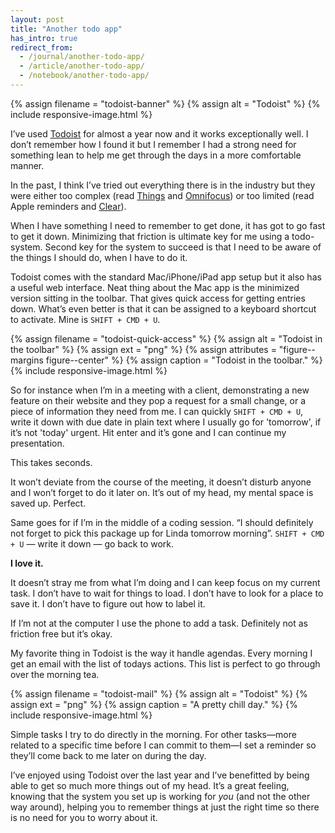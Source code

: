 ```yaml
---
layout: post
title: "Another todo app"
has_intro: true
redirect_from:
  - /journal/another-todo-app/
  - /article/another-todo-app/
  - /notebook/another-todo-app/
---
```


{% assign filename = "todoist-banner" %}
{% assign alt = "Todoist" %}
{% include responsive-image.html %}

I’ve used [Todoist](https://en.todoist.com/) for almost a year now and it works exceptionally well. I don’t remember how I found it but I remember I had a strong need for something lean to help me get through the days in a more comfortable manner.

In the past, I think I’ve tried out everything there is in the industry but they were either too complex (read [Things](https://culturedcode.com/things/) and [Omnifocus](https://www.omnigroup.com/omnifocus)) or too limited (read Apple reminders and [Clear](http://realmacsoftware.com/clear)).

When I have something I need to remember to get done, it has got to go fast to get it down. Minimizing that friction is ultimate key for me using a todo-system. Second key for the system to succeed is that I need to be aware of the things I should do, when I have to do it.

Todoist comes with the standard Mac/iPhone/iPad app setup but it also has a useful web interface. Neat thing about the Mac app is the minimized version sitting in the toolbar. That gives quick access for getting entries down. What’s even better is that it can be assigned to a keyboard shortcut to activate. Mine is `SHIFT + CMD + U`.

{% assign filename = "todoist-quick-access" %}
{% assign alt = "Todoist in the toolbar" %}
{% assign ext = "png" %}
{% assign attributes = "figure--margins figure--center" %}
{% assign caption = "Todoist in the toolbar." %}
{% include responsive-image.html %}

So for instance when I’m in a meeting with a client, demonstrating a new feature on their website and they pop a request for a small change, or a piece of information they need from me. I can quickly `SHIFT + CMD + U`, write it down with due date in plain text where I usually go for 'tomorrow', if it’s not 'today' urgent. Hit enter and it’s gone and I can continue my presentation.

This takes seconds.

It won’t deviate from the course of the meeting, it doesn’t disturb anyone and I won’t forget to do it later on. It’s out of my head, my mental space is saved up. Perfect.

Same goes for if I’m in the middle of a coding session. “I should definitely not forget to pick this package up for Linda tomorrow morning”. `SHIFT + CMD + U` — write it down — go back to work.

**I love it.**

It doesn’t stray me from what I’m doing and I can keep focus on my current task. I don’t have to wait for things to load. I don’t have to look for a place to save it. I don’t have to figure out how to label it.

If I’m not at the computer I use the phone to add a task. Definitely not as friction free but it’s okay.

My favorite thing in Todoist is the way it handle agendas. Every morning I get an email with the list of todays actions. This list is perfect to go through over the morning tea.

{% assign filename = "todoist-mail" %}
{% assign alt = "Todoist" %}
{% assign ext = "png" %}
{% assign caption = "A pretty chill day." %}
{% include responsive-image.html %}

Simple tasks I try to do directly in the morning. For other tasks—more related to a specific time before I can commit to them—I set a reminder so they’ll come back to me later on during the day.

I’ve enjoyed using Todoist over the last year and I’ve benefitted by being able to get so much more things out of my head. It’s a great feeling, knowing that the system you set up is working for *you* (and not the other way around), helping you to remember things at just the right time so there is no need for you to worry about it.
